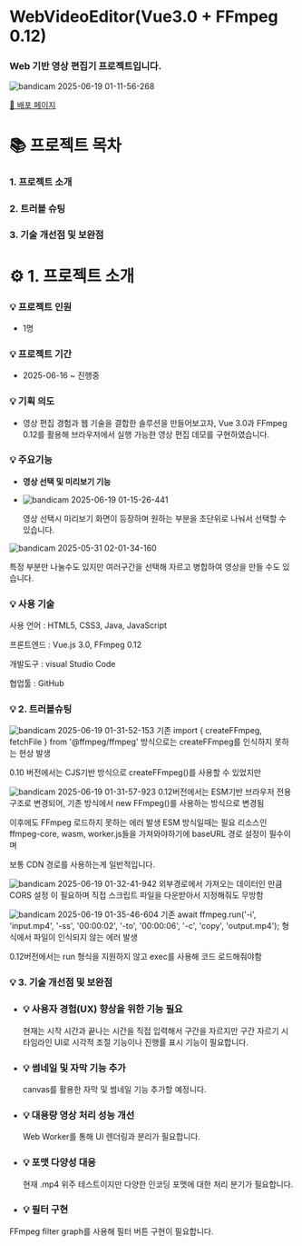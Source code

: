 # WebVideoEditor(Vue3.0 + FFmpeg 0.12)

<h3>Web 기반 영상 편집기 프로젝트입니다.</h3>

![bandicam 2025-06-19 01-11-56-268](https://github.com/user-attachments/assets/2650b9ec-e4f1-46db-9ae2-cdfd2abd2378)

[📝 배포 페이지]( https://6852e9535e51ac294c207bee--timely-queijadas-e93381.netlify.app/) 

# 📚 **프로젝트 목차**

### 1. 프로젝트 소개
### 2. 트러블 슈팅
### 3. 기술 개선점 및 보완점


# :gear: 1. **프로젝트 소개**

### :bulb: 프로젝트 인원                 
- 1명                             

### :bulb: 프로젝트 기간
- 2025-06-16 ~ 진행중

### :bulb: 기획 의도
- 영상 편집 경험과 웹 기술을 결합한 솔루션을 만들어보고자, Vue 3.0과 FFmpeg 0.12를 활용해 브라우저에서 실행 가능한 영상 편집 데모를 구현하였습니다.

### :bulb: 주요기능

- **영상 선택 및 미리보기 기능**
- ![bandicam 2025-06-19 01-15-26-441](https://github.com/user-attachments/assets/81415c1d-8b0e-4808-804b-683aa879f620)

  <p>
    영상 선택시 미리보기 화면이 등장하며 원하는 부분을 초단위로 나눠서 선택할 수 있습니다.
  </p>

![bandicam 2025-05-31 02-01-34-160](https://github.com/user-attachments/assets/72247bc7-d7ef-4bc8-a875-a92c9b9160e9)

  <p>특정 부분만 나눌수도 있지만 여러구간을 선택해 자르고 병합하여 영상을 만들 수도 있습니다.</p>
  
### :bulb: 사용 기술
<p>사용 언어 : HTML5, CSS3, Java, JavaScript </p>

<p>프론트엔드 : Vue.js 3.0, FFmpeg 0.12</p>

<p>개발도구 : visual Studio Code</p>

<p>협업툴 : GitHub</p>

### :bulb: 2. 트러블슈팅
![bandicam 2025-06-19 01-31-52-153](https://github.com/user-attachments/assets/3852ad9f-702b-4bef-9cdd-ddce9f626b2e)
기존 import { createFFmpeg, fetchFile } from '@ffmpeg/ffmpeg' 방식으로는 createFFmpeg를 인식하지 못하는 현상 발생

0.10 버전에서는 CJS기반 방식으로 createFFmpeg()를 사용할 수 있었지만 

![bandicam 2025-06-19 01-31-57-923](https://github.com/user-attachments/assets/cb1fdebf-e138-4f5d-a988-f660679aa036)
0.12버전에서는 ESM기반 브라우저 전용 구조로 변경되어, 기존 방식에서 new FFmpeg()를 사용하는 방식으로 변경됨

이후에도 FFmpeg 로드하지 못하는 에러 발생 ESM 방식일때는 필요 리소스인 ffmpeg-core, wasm, worker.js들을 가져와야하기에 baseURL 경로 설정이 필수이며

보통 CDN 경로를 사용하는게 일반적입니다.

![bandicam 2025-06-19 01-32-41-942](https://github.com/user-attachments/assets/7670a569-e465-4330-b165-9cd4bd3aa04a)
외부경로에서 가져오는 데이터인 만큼 CORS 설정 이 필요하며 직접 스크립트 파일을 다운받아서 지정해줘도 무방함

![bandicam 2025-06-19 01-35-46-604](https://github.com/user-attachments/assets/405107e1-989c-4ab3-a1d3-5f01f40a4d13)
기존  await ffmpeg.run('-i', 'input.mp4', '-ss', '00:00:02', '-to', '00:00:06', '-c', 'copy', 'output.mp4'); 형식에서 파일이 인식되지 않는 에러 발생

0.12버전에서는 run 형식을 지원하지 않고 exec를 사용해 코드 로드해줘야함


### :bulb: 3. 기술 개선점 및 보완점

- ### :bulb: 사용자 경험(UX) 향상을 위한 기능 필요
    현재는 시작 시간과 끝나는 시간을 직접 입력해서 구간을 자르지만 구간 자르기 시 타임라인 UI로 시각적 조절 기능이나 진행률 표시 기능이 필요합니다.
- ### :bulb:  썸네일 및 자막 기능 추가
  canvas를 활용한 자막 및 썸네일 기능 추가할 예정니다.
- ### :bulb: 대용량 영상 처리 성능 개선
  Web Worker를 통해 UI 렌더링과 분리가 필요합니다.
- ### :bulb: 포맷 다양성 대응
  현재 .mp4 위주 테스트이지만 다양한 인코딩 포맷에 대한 처리 분기가 필요합니다.
- ### :bulb: 필터 구현
 FFmpeg filter graph를 사용해 필터 버튼 구현이 필요합니다.


